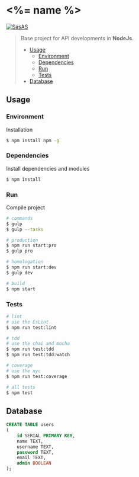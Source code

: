 # <%= name %>

[![SasAS](https://img.shields.io/badge/GuiigOs-generator--stack--node-ff69b4.svg)](https://github.com/guiigos/generator-stack-node)

> Base project for API developments in **NodeJs**.
> - [Usage](#usage)
>   - [Environment](#environment)
>   - [Dependencies](#dependencies)
>   - [Run](#run)
>   - [Tests](#tests)
> - [Database](#database)

## Usage
### Environment
Installation
```bash
$ npm install npm -g
```

### Dependencies
Install dependencies and modules
```bash
$ npm install
```

### Run
Compile project
```bash
# commands
$ gulp
$ gulp --tasks

# production
$ npm run start:pro
$ gulp pro

# homologation
$ npm run start:dev
$ gulp dev

# build
$ npm start
```

### Tests
```bash
# lint
# use the EsLint
$ npm run test:lint

# tdd
# use the chai and mocha
$ npm run test:tdd
$ npm run test:tdd:watch

# coverage
# use the nyc
$ npm run test:coverage

# all tests
$ npm test
```

## Database
```sql
CREATE TABLE users
(
	id SERIAL PRIMARY KEY,
	name TEXT,
	username TEXT,
	password TEXT,
	email TEXT,
	admin BOOLEAN
);
```
